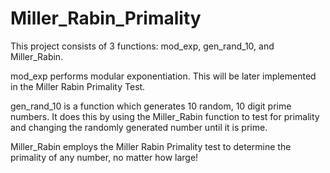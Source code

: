 # Miller_Rabin_Primality

This project consists of 3 functions: mod_exp, gen_rand_10, and Miller_Rabin.

mod_exp performs modular exponentiation. This will be later implemented in the Miller Rabin Primality Test.

gen_rand_10 is a function which generates 10 random, 10 digit prime numbers. It does this by using the Miller_Rabin function to test for primality and changing the randomly generated number until it is prime. 

Miller_Rabin employs the Miller Rabin Primality test to determine the primality of any number, no matter how large!

